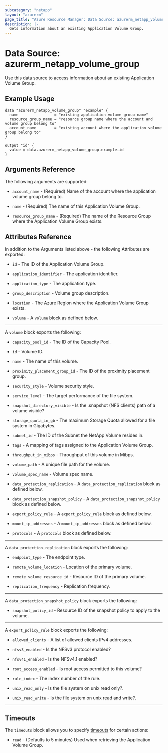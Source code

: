 ```yaml
---
subcategory: "netapp"
layout: "azurerm"
page_title: "Azure Resource Manager: Data Source: azurerm_netapp_volume_group"
description: |-
  Gets information about an existing Application Volume Group.
---
```


# Data Source: azurerm_netapp_volume_group

Use this data source to access information about an existing Application Volume Group.

## Example Usage

```hcl
data "azurerm_netapp_volume_group" "example" {
  name                = "existing application volume group name"
  resource_group_name = "resource group name where the account and volume group belong to"
  account_name        = "existing account where the application volume group belong to"
}

output "id" {
  value = data.azurerm_netapp_volume_group.example.id
}
```

## Arguments Reference

The following arguments are supported:

* `account_name` - (Required) Name of the account where the application volume group belong to.

* `name` - (Required) The name of this Application Volume Group.

* `resource_group_name` - (Required) The name of the Resource Group where the Application Volume Group exists.

## Attributes Reference

In addition to the Arguments listed above - the following Attributes are exported: 

* `id` - The ID of the Application Volume Group.

* `application_identifier` - The application identifier.

* `application_type` - The application type.

* `group_description` - Volume group description.

* `location` - The Azure Region where the Application Volume Group exists.

* `volume` - A `volume` block as defined below.

---

A `volume` block exports the following:

* `capacity_pool_id` - The ID of the Capacity Pool.

* `id` - Volume ID.

* `name` - The name of this volume.

* `proximity_placement_group_id` - The ID of the proximity placement group.

* `security_style` - Volume security style.

* `service_level` - The target performance of the file system.

* `snapshot_directory_visible` - Is the .snapshot (NFS clients) path of a volume visible?

* `storage_quota_in_gb` - The maximum Storage Quota allowed for a file system in Gigabytes.

* `subnet_id` - The ID of the Subnet the NetApp Volume resides in.

* `tags` - A mapping of tags assigned to the Application Volume Group.

* `throughput_in_mibps` - Throughput of this volume in Mibps.

* `volume_path` - A unique file path for the volume.

* `volume_spec_name` - Volume spec name.

* `data_protection_replication` - A `data_protection_replication` block as defined below.

* `data_protection_snapshot_policy` - A `data_protection_snapshot_policy` block as defined below.

* `export_policy_rule` - A `export_policy_rule` block as defined below.

* `mount_ip_addresses` - A `mount_ip_addresses` block as defined below.

* `protocols` - A `protocols` block as defined below.

---

A `data_protection_replication` block exports the following:

* `endpoint_type` - The endpoint type.

* `remote_volume_location` - Location of the primary volume.

* `remote_volume_resource_id` - Resource ID of the primary volume.

* `replication_frequency` - Replication frequency.

---

A `data_protection_snapshot_policy` block exports the following:

* `snapshot_policy_id` - Resource ID of the snapshot policy to apply to the volume.

---

A `export_policy_rule` block exports the following:

* `allowed_clients` - A list of allowed clients IPv4 addresses.

* `nfsv3_enabled` - Is the NFSv3 protocol enabled?

* `nfsv41_enabled` - Is the NFSv4.1 enabled?

* `root_access_enabled` - Is root access permitted to this volume?

* `rule_index` - The index number of the rule.

* `unix_read_only` - Is the file system on unix read only?.

* `unix_read_write` - Is the file system on unix read and write?.

---



## Timeouts

The `timeouts` block allows you to specify [timeouts](https://www.terraform.io/language/resources/syntax#operation-timeouts) for certain actions:

* `read` - (Defaults to 5 minutes) Used when retrieving the Application Volume Group.
